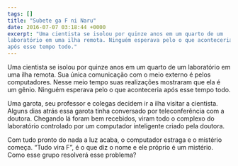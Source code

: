 ```yaml
---
tags: []
title: "Subete ga F ni Naru"
date: 2016-07-07 03:18:44 +0000
excerpt: "Uma cientista se isolou por quinze anos em um quarto de um
laboratório em uma ilha remota. Ninguém esperava pelo o que aconteceria
após esse tempo todo."
---
```


Uma cientista se isolou por quinze anos em um quarto de um laboratório em
uma ilha remota. Sua única comunicação com o meio externo é pelos
computadores. Nesse meio tempo suas realizações mostraram que ela é um
gênio. Ninguém esperava pelo o que aconteceria após esse tempo todo.

Uma garota, seu professor e colegas decidem ir a ilha visitar a cientista.
Alguns dias atrás essa garota tinha conversado por teleconferência com a
doutora. Chegando lá foram bem recebidos, viram todo o complexo do
laboratório controlado por um computador inteligente criado pela doutora.

Com tudo pronto do nada a luz acaba, o computador estraga e o mistério
começa. “Tudo vira F”, é o que diz o nome e ele próprio é um mistério. Como
esse grupo resolverá esse problema?
